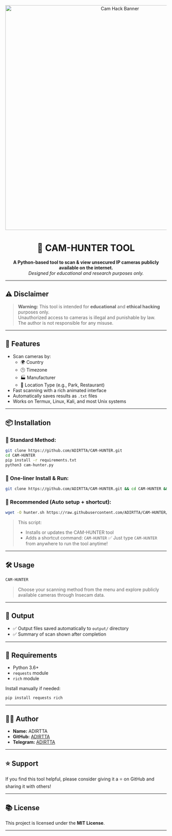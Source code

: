 
<p align="center">
  <img src="https://i.postimg.cc/bYgSwgNK/Lucid-Realism-Create-a-highresolution-dark-hackerthemed-banner-0.jpg" alt="Cam Hack Banner" width="700">
</p>

<h1 align="center">📸 CAM-HUNTER TOOL</h1>
<p align="center">
  <strong>A Python-based tool to scan & view unsecured IP cameras publicly available on the internet.</strong><br>
  <em>Designed for educational and research purposes only.</em>
</p>

---

## ⚠️ Disclaimer

> **Warning:** This tool is intended for **educational** and **ethical hacking** purposes only.  
> Unauthorized access to cameras is illegal and punishable by law.  
> The author is not responsible for any misuse.

---

## 🚀 Features

- Scan cameras by:
  - 🌍 Country
  - 🕒 Timezone
  - 🏭 Manufacturer
  - 📍 Location Type (e.g., Park, Restaurant)
- Fast scanning with a rich animated interface
- Automatically saves results as `.txt` files
- Works on Termux, Linux, Kali, and most Unix systems

---

## 📦 Installation

### 🔹 Standard Method:

```bash
git clone https://github.com/ADIRTTA/CAM-HUNTER.git
cd CAM-HUNTER
pip install -r requirements.txt
python3 cam-hunter.py
````

### 🔹 One-liner Install & Run:

```bash
git clone https://github.com/ADIRTTA/CAM-HUNTER.git && cd CAM-HUNTER && pip install -r requirements.txt && python3 cam-hunter.py
```

### 🔹 Recommended (Auto setup + shortcut):

```bash
wget -O hunter.sh https://raw.githubusercontent.com/ADIRTTA/CAM-HUNTER/main/hunter.sh && bash hunter.sh
```

> This script:
>
> * Installs or updates the CAM-HUNTER tool
> * Adds a shortcut command: `CAM-HUNTER`
>   ✅ Just type `CAM-HUNTER` from anywhere to run the tool anytime!

---

## 🛠 Usage

```bash
CAM-HUNTER
```

> Choose your scanning method from the menu and explore publicly available cameras through Insecam data.

---

## 📁 Output

* ✅ Output files saved automatically to `output/` directory
* ✅ Summary of scan shown after completion

---

## 📌 Requirements

* Python 3.6+
* `requests` module
* `rich` module

Install manually if needed:

```bash
pip install requests rich
```

---

## 👨‍💻 Author

* **Name:** ADIRTTA
* **GitHub:** [ADIRTTA](https://github.com/ADIRTTA)
* **Telegram:** [ADIRTTA](https://www.facebook.com/ADIRTTA)

---

## ⭐ Support

If you find this tool helpful, please consider giving it a ⭐ on GitHub and sharing it with others!

---

## 📚 License

This project is licensed under the **MIT License**.

---

